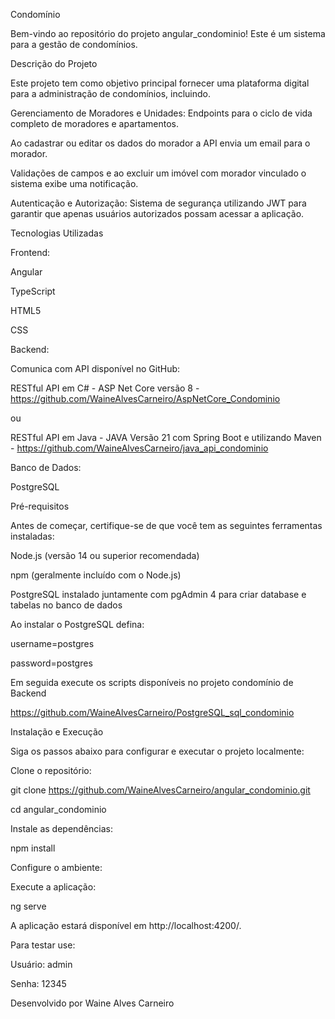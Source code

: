 Condomínio

Bem-vindo ao repositório do projeto angular_condominio! Este é um sistema para a gestão de condomínios.

Descrição do Projeto

Este projeto tem como objetivo principal fornecer uma plataforma digital para a administração de condomínios, incluindo.

Gerenciamento de Moradores e Unidades: Endpoints para o ciclo de vida completo de moradores e apartamentos.

Ao cadastrar ou editar os dados do morador a API envia um email para o morador.

Validações de campos e ao excluir um imóvel com morador vinculado o sistema exibe uma notificação.

Autenticação e Autorização: Sistema de segurança utilizando JWT para garantir que apenas usuários autorizados possam acessar a aplicação.

Tecnologias Utilizadas

Frontend:

Angular

TypeScript

HTML5

CSS

Backend:

Comunica com API disponível no GitHub:

RESTful API em C# - ASP Net Core versão 8 - https://github.com/WaineAlvesCarneiro/AspNetCore_Condominio

ou

RESTful API em Java - JAVA Versão 21 com Spring Boot e utilizando Maven - https://github.com/WaineAlvesCarneiro/java_api_condominio

Banco de Dados:
    
PostgreSQL

Pré-requisitos

Antes de começar, certifique-se de que você tem as seguintes ferramentas instaladas:

Node.js (versão 14 ou superior recomendada)

npm (geralmente incluído com o Node.js)

PostgreSQL instalado juntamente com pgAdmin 4 para criar database e tabelas no banco de dados

Ao instalar o PostgreSQL defina:

username=postgres

password=postgres

Em seguida execute os scripts disponíveis no projeto condomínio de Backend

https://github.com/WaineAlvesCarneiro/PostgreSQL_sql_condominio

Instalação e Execução

Siga os passos abaixo para configurar e executar o projeto localmente:

Clone o repositório:

git clone https://github.com/WaineAlvesCarneiro/angular_condominio.git

cd angular_condominio

Instale as dependências:

npm install

Configure o ambiente:

Execute a aplicação:

ng serve

A aplicação estará disponível em http://localhost:4200/.

Para testar use:

Usuário: admin

Senha: 12345

Desenvolvido por Waine Alves Carneiro
